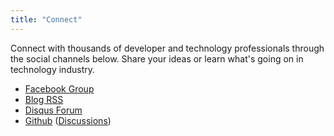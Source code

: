 ```yaml
---
title: "Connect"
---
```

Connect with thousands of developer and technology professionals through the social channels below. Share your ideas or learn what's going on in technology industry.

* [Facebook Group](https://www.facebook.com/groups/pashe.devs)
* [Blog RSS](https://pasheproject.github.io/feed.xml)
* [Disqus Forum](https://disqus.com/home/forums/pashe-devs)
* [Github](https://github.com/PasheProject) ([Discussions](https://github.com/DotConnectOrg/DotConnectOrg.github.io/issues))
